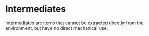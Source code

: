 # Intermediates

Intermediates are items that cannot be extracted directly from the environment, but have no direct mechanical use.
